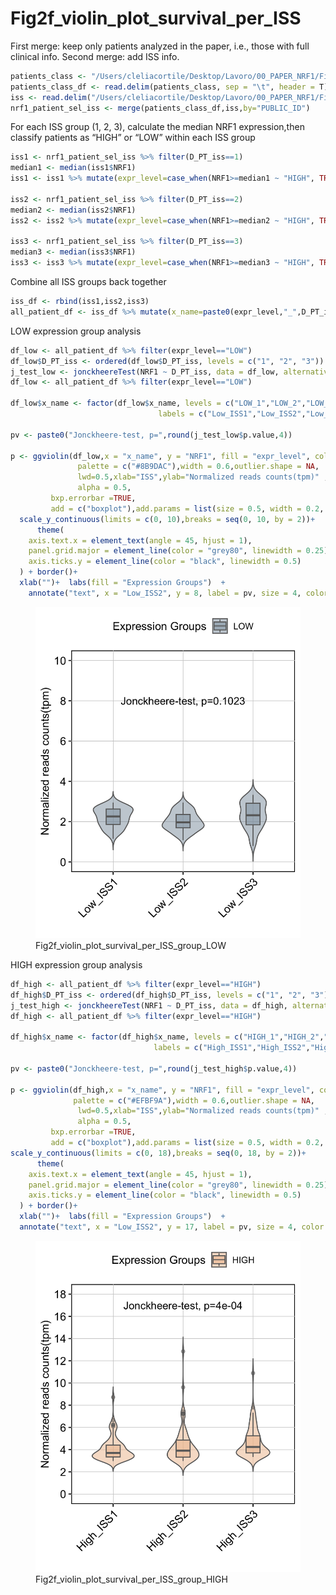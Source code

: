 # Fig2f_violin_plot_survival_per_ISS

First merge: keep only patients analyzed in the paper, i.e., those with
full clinical info. Second merge: add ISS info.

``` r
patients_class <- "/Users/cleliacortile/Desktop/Lavoro/00_PAPER_NRF1/Fig2/data/patient_classification_based_on_median_expression_of_NRF1.txt"
patients_class_df <- read.delim(patients_class, sep = "\t", header = T) 
iss <- read.delim("/Users/cleliacortile/Desktop/Lavoro/00_PAPER_NRF1/Fig4/data/MMRF_CoMMpass_IA17_PER_PATIENT_V2.tsv", sep = "\t", header = T) %>% dplyr::select(PUBLIC_ID,D_PT_iss)
nrf1_patient_sel_iss <- merge(patients_class_df,iss,by="PUBLIC_ID")
```

For each ISS group (1, 2, 3), calculate the median NRF1 expression,then
classify patients as “HIGH” or “LOW” within each ISS group

``` r
iss1 <- nrf1_patient_sel_iss %>% filter(D_PT_iss==1)
median1 <- median(iss1$NRF1)
iss1 <- iss1 %>% mutate(expr_level=case_when(NRF1>=median1 ~ "HIGH", TRUE ~ "LOW"))

iss2 <- nrf1_patient_sel_iss %>% filter(D_PT_iss==2)
median2 <- median(iss2$NRF1)
iss2 <- iss2 %>% mutate(expr_level=case_when(NRF1>=median2 ~ "HIGH", TRUE ~ "LOW"))

iss3 <- nrf1_patient_sel_iss %>% filter(D_PT_iss==3)
median3 <- median(iss3$NRF1)
iss3 <- iss3 %>% mutate(expr_level=case_when(NRF1>=median3 ~ "HIGH", TRUE ~ "LOW"))
```

Combine all ISS groups back together

``` r
iss_df <- rbind(iss1,iss2,iss3) 
all_patient_df <- iss_df %>% mutate(x_name=paste0(expr_level,"_",D_PT_iss))
```

LOW expression group analysis

``` r
df_low <- all_patient_df %>% filter(expr_level=="LOW")
df_low$D_PT_iss <- ordered(df_low$D_PT_iss, levels = c("1", "2", "3"))
j_test_low <- jonckheereTest(NRF1 ~ D_PT_iss, data = df_low, alternative = "greater")
df_low <- all_patient_df %>% filter(expr_level=="LOW")

df_low$x_name <- factor(df_low$x_name, levels = c("LOW_1","LOW_2","LOW_3"),
                                 labels = c("Low_ISS1","Low_ISS2","Low_ISS3"))

pv <- paste0("Jonckheere-test, p=",round(j_test_low$p.value,4))

p <- ggviolin(df_low,x = "x_name", y = "NRF1", fill = "expr_level", color = "#696969",
               palette = c("#8B9DAC"),width = 0.6,outlier.shape = NA,
               lwd=0.5,xlab="ISS",ylab="Normalized reads counts(tpm)" ,
               alpha = 0.5,
         bxp.errorbar =TRUE,
         add = c("boxplot"),add.params = list(size = 0.5, width = 0.2, alpha = 0.5))+
  scale_y_continuous(limits = c(0, 10),breaks = seq(0, 10, by = 2))+
      theme(
    axis.text.x = element_text(angle = 45, hjust = 1),
    panel.grid.major = element_line(color = "grey80", linewidth = 0.25),
    axis.ticks.y = element_line(color = "black", linewidth = 0.5)
  ) + border()+
  xlab("")+  labs(fill = "Expression Groups")  +
    annotate("text", x = "Low_ISS2", y = 8, label = pv, size = 4, color = "black")
```

<figure>
<img
src="https://github.com/cleliacort/NRF1_paper/blob/main/Fig2/figures/TPM_per_ISS_in_population_divided_per_NRF1_expression_vertical_boxplot_per_iss_with_statistics_ONLY_LOW_WITH_jonckheereTest_INCRESING_WITH_ISS_25feb25.png"
alt="Fig2f_violin_plot_survival_per_ISS_group_LOW" />
<figcaption
aria-hidden="true">Fig2f_violin_plot_survival_per_ISS_group_LOW</figcaption>
</figure>

HIGH expression group analysis

``` r
df_high <- all_patient_df %>% filter(expr_level=="HIGH")
df_high$D_PT_iss <- ordered(df_high$D_PT_iss, levels = c("1", "2", "3"))
j_test_high <- jonckheereTest(NRF1 ~ D_PT_iss, data = df_high, alternative = "greater")
df_high <- all_patient_df %>% filter(expr_level=="HIGH")

df_high$x_name <- factor(df_high$x_name, levels = c("HIGH_1","HIGH_2","HIGH_3"),
                                labels = c("High_ISS1","High_ISS2","High_ISS3"))

pv <- paste0("Jonckheere-test, p=",round(j_test_high$p.value,4))

p <- ggviolin(df_high,x = "x_name", y = "NRF1", fill = "expr_level", color = "#696969",
              palette = c("#EFBF9A"),width = 0.6,outlier.shape = NA,
               lwd=0.5,xlab="ISS",ylab="Normalized reads counts(tpm)" ,
               alpha = 0.5,
         bxp.errorbar =TRUE,
         add = c("boxplot"),add.params = list(size = 0.5, width = 0.2, alpha = 0.5))+
scale_y_continuous(limits = c(0, 18),breaks = seq(0, 18, by = 2))+
      theme(
    axis.text.x = element_text(angle = 45, hjust = 1),
    panel.grid.major = element_line(color = "grey80", linewidth = 0.25),
    axis.ticks.y = element_line(color = "black", linewidth = 0.5)
  ) + border()+
  xlab("")+  labs(fill = "Expression Groups")  +
  annotate("text", x = "Low_ISS2", y = 17, label = pv, size = 4, color = "black")
```

<figure>
<img
src="https://github.com/cleliacort/NRF1_paper/blob/main/Fig2/figures/TPM_per_ISS_in_population_divided_per_NRF1_expression_vertical_boxplot_per_iss_with_statistics_ONLY_HIGH_WITH_jonckheereTest_INCRESING_WITH_ISS_25feb25.png"
alt="Fig2f_violin_plot_survival_per_ISS_group_HIGH" />
<figcaption
aria-hidden="true">Fig2f_violin_plot_survival_per_ISS_group_HIGH</figcaption>
</figure>
